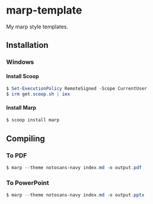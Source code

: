 # marp-template
My marp style templates.


## Installation

### Windows
#### Install Scoop
```powershell
$ Set-ExecutionPolicy RemoteSigned -Scope CurrentUser
$ irm get.scoop.sh | iex
```

#### Install Marp
```powershell
$ scoop install marp
```



## Compiling

### To PDF
```powershell
$ marp --theme notosans-navy index.md -o output.pdf
```

### To PowerPoint
```powershell
$ marp --theme notosans-navy index.md -o output.pptx
```
